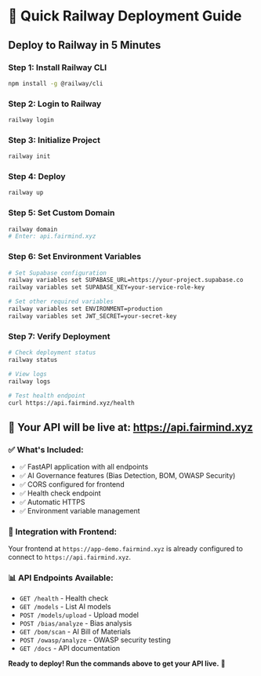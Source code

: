 # 🚀 Quick Railway Deployment Guide

## **Deploy to Railway in 5 Minutes**

### **Step 1: Install Railway CLI**
```bash
npm install -g @railway/cli
```

### **Step 2: Login to Railway**
```bash
railway login
```

### **Step 3: Initialize Project**
```bash
railway init
```

### **Step 4: Deploy**
```bash
railway up
```

### **Step 5: Set Custom Domain**
```bash
railway domain
# Enter: api.fairmind.xyz
```

### **Step 6: Set Environment Variables**
```bash
# Set Supabase configuration
railway variables set SUPABASE_URL=https://your-project.supabase.co
railway variables set SUPABASE_KEY=your-service-role-key

# Set other required variables
railway variables set ENVIRONMENT=production
railway variables set JWT_SECRET=your-secret-key
```

### **Step 7: Verify Deployment**
```bash
# Check deployment status
railway status

# View logs
railway logs

# Test health endpoint
curl https://api.fairmind.xyz/health
```

## **🎯 Your API will be live at: https://api.fairmind.xyz**

### **✅ What's Included:**
- ✅ FastAPI application with all endpoints
- ✅ AI Governance features (Bias Detection, BOM, OWASP Security)
- ✅ CORS configured for frontend
- ✅ Health check endpoint
- ✅ Automatic HTTPS
- ✅ Environment variable management

### **🔗 Integration with Frontend:**
Your frontend at `https://app-demo.fairmind.xyz` is already configured to connect to `https://api.fairmind.xyz`.

### **📊 API Endpoints Available:**
- `GET /health` - Health check
- `GET /models` - List AI models
- `POST /models/upload` - Upload model
- `POST /bias/analyze` - Bias analysis
- `GET /bom/scan` - AI Bill of Materials
- `POST /owasp/analyze` - OWASP security testing
- `GET /docs` - API documentation

**Ready to deploy! Run the commands above to get your API live.** 🚀
